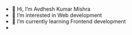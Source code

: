 - 👋 Hi, I’m Avdhesh Kumar Mishra
- 👀 I’m interested in Web development
- 🌱 I’m currently learning Frontend development
- 

<!---
AvdheshMishra/AvdheshMishra is a ✨ special ✨ repository because its `README.md` (this file) appears on your GitHub profile.
You can click the Preview link to take a look at your changes.
--->
